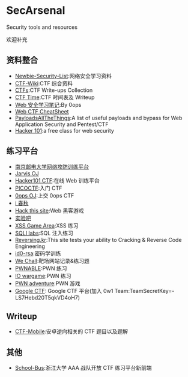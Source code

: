 # SecArsenal

Security tools and resources

欢迎补充

## 资料整合

- [Newbie-Security-List](https://github.com/findneo/Newbie-Security-List):网络安全学习资料
- [CTF-Wiki](https://ctf-wiki.github.io/ctf-wiki/):CTF 综合资料
- [CTFs](https://github.com/ctfs):CTF Write-ups Collection
- [CTF Time](https://ctftime.org):CTF 时间表及 Writeup
- [Web 安全学习笔记](https://github.com/LyleMi/Learn-Web-Hacking):By 0ops
- [Web CTF CheatSheet](https://github.com/w181496/Web-CTF-Cheatsheet)
- [PayloadsAllTheThings](https://github.com/swisskyrepo/PayloadsAllTheThings):A list of useful payloads and bypass for Web Application Security and Pentest/CTF
- [Hacker 101](https://www.hacker101.com/):a free class for web security

## 练习平台

- [南京邮电大学网络攻防训练平台](http://ctf.nuptsast.com/Notice)
- [Jarvis OJ](https://www.jarvisoj.com)
- [Hacker101 CTF](https://ctf.hacker101.com/):在线 Web 训练平台
- [PICOCTF](https://picoctf.com/):入门 CTF
- [0ops OJ](https://ctfzone.sjtu.cn/):上交 0ops CTF
- [i 春秋](https://www.ichunqiu.com/)
- [Hack this site](https://www.hackthissite.org/):Web 黑客游戏
- [实验吧](http://www.shiyanbar.com/)
- [XSS Game Area](https://xss-game.appspot.com/):XSS 练习
- [SQLI labs](https://github.com/Audi-1/sqli-labs):SQL 注入练习
- [Reversing.kr](http://reversing.kr/):This site tests your ability to Cracking & Reverse Code Engineering
- [id0-rsa](https://id0-rsa.pub/):密码学训练
- [We Chall](http://www.wechall.net):靶场网站记录&练习题
- [PWNABLE](http://pwnable.kr/):PWN 练习
- [IO wargame](http://io.netgarage.org/):PWN 练习
- [PWN adventure](https://pwnadventure.com/):PWN 游戏
- [Google CTF](https://g.co/ctf): Google CTF 平台(加入 0w1 Team:TeamSecretKey=-LS7Hebd20T5qkVD4oH7)

## Writeup

- [CTF-Mobile](https://github.com/wnagzihxa1n/CTF-Mobile):安卓逆向相关的 CTF 题目以及题解

## 其他

- [School-Bus](https://github.com/Deturium/School-Bus):浙江大学 AAA 战队开放 CTF 练习平台新前端
